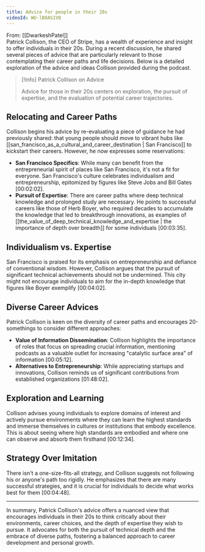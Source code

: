 ```yaml
---
title: Advice for people in their 20s
videoId: WU-lBOAS1VQ
---
```


From: [[DwarkeshPatel]] <br/> 
Patrick Collison, the CEO of Stripe, has a wealth of experience and insight to offer individuals in their 20s. During a recent discussion, he shared several pieces of advice that are particularly relevant to those contemplating their career paths and life decisions. Below is a detailed exploration of the advice and ideas Collison provided during the podcast.

> [!info] Patrick Collison on Advice
> 
> Advice for those in their 20s centers on exploration, the pursuit of expertise, and the evaluation of potential career trajectories.

## Relocating and Career Paths

Collison begins his advice by re-evaluating a piece of guidance he had previously shared: that young people should move to vibrant hubs like [[san_francisco_as_a_cultural_and_career_destination | San Francisco]] to kickstart their careers. However, he now expresses some reservations:
- **San Francisco Specifics**: While many can benefit from the entrepreneurial spirit of places like San Francisco, it's not a fit for everyone. San Francisco's culture celebrates individualism and entrepreneurship, epitomized by figures like Steve Jobs and Bill Gates <a class="yt-timestamp" data-t="00:02:02">[00:02:02]</a>.
- **Pursuit of Expertise**: There are career paths where deep technical knowledge and prolonged study are necessary. He points to successful careers like those of Herb Boyer, who required decades to accumulate the knowledge that led to breakthrough innovations, as examples of [[the_value_of_deep_technical_knowledge_and_expertise | the importance of depth over breadth]] for some individuals <a class="yt-timestamp" data-t="00:03:35">[00:03:35]</a>.

## Individualism vs. Expertise

San Francisco is praised for its emphasis on entrepreneurship and defiance of conventional wisdom. However, Collison argues that the pursuit of significant technical achievements should not be undermined. This city might not encourage individuals to aim for the in-depth knowledge that figures like Boyer exemplify <a class="yt-timestamp" data-t="00:04:02">[00:04:02]</a>.

## Diverse Career Advices

Patrick Collison is keen on the diversity of career paths and encourages 20-somethings to consider different approaches:
- **Value of Information Dissemination**: Collison highlights the importance of roles that focus on spreading crucial information, mentioning podcasts as a valuable outlet for increasing "catalytic surface area" of information <a class="yt-timestamp" data-t="00:05:12">[00:05:12]</a>.
- **Alternatives to Entrepreneurship**: While appreciating startups and innovations, Collison reminds us of significant contributions from established organizations <a class="yt-timestamp" data-t="01:48:02">[01:48:02]</a>.

## Exploration and Learning

Collison advises young individuals to explore domains of interest and actively pursue environments where they can learn the highest standards and immerse themselves in cultures or institutions that embody excellence. This is about seeing where high standards are embodied and where one can observe and absorb them firsthand <a class="yt-timestamp" data-t="00:12:34">[00:12:34]</a>.

## Strategy Over Imitation

There isn't a one-size-fits-all strategy, and Collison suggests not following his or anyone's path too rigidly. He emphasizes that there are many successful strategies, and it is crucial for individuals to decide what works best for them <a class="yt-timestamp" data-t="00:04:48">[00:04:48]</a>.

---

In summary, Patrick Collison's advice offers a nuanced view that encourages individuals in their 20s to think critically about their environments, career choices, and the depth of expertise they wish to pursue. It advocates for both the pursuit of technical depth and the embrace of diverse paths, fostering a balanced approach to career development and personal growth.